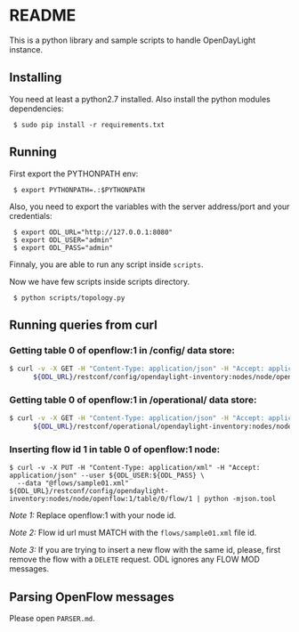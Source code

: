 # README

This is a python library and sample scripts to handle OpenDayLight instance.

## Installing

You need at least a python2.7 installed. Also install the python modules
dependencies:

```
 $ sudo pip install -r requirements.txt
```

## Running

First export the PYTHONPATH env:

```
 $ export PYTHONPATH=.:$PYTHONPATH
```

Also, you need to export the variables with the server address/port and your
credentials:

```
 $ export ODL_URL="http://127.0.0.1:8080"
 $ export ODL_USER="admin"
 $ export ODL_PASS="admin"
```

Finnaly, you are able to run any script inside `scripts`.

Now we have few scripts inside scripts directory.

```
 $ python scripts/topology.py
```

## Running queries from curl

### Getting table 0 of openflow:1 in /config/ data store:

```bash
$ curl -v -X GET -H "Content-Type: application/json" -H "Accept: application/json" --user ${ODL_USER}:${ODL_PASS} \
      ${ODL_URL}/restconf/config/opendaylight-inventory:nodes/node/openflow:1/table/0/ | python -mjson.tool
```

### Getting table 0 of openflow:1 in /operational/ data store:

```bash
$ curl -v -X GET -H "Content-Type: application/json" -H "Accept: application/json" --user ${ODL_USER}:${ODL_PASS} \
      ${ODL_URL}/restconf/operational/opendaylight-inventory:nodes/node/openflow:1/table/0/ | python -mjson.tool
```
### Inserting flow id 1 in table 0 of openflow:1 node:

```
$ curl -v -X PUT -H "Content-Type: application/xml" -H "Accept: application/json" --user ${ODL_USER:${ODL_PASS} \
  --data "@flows/sample01.xml" ${ODL_URL}/restconf/config/opendaylight-inventory:nodes/node/openflow:1/table/0/flow/1 | python -mjson.tool
```

*Note 1:* Replace openflow:1 with your node id.

*Note 2:* Flow id url must MATCH with the `flows/sample01.xml` file id.

*Note 3:* If you are trying to insert a new flow with the same id, please, first
remove the flow with a `DELETE` request. ODL ignores any FLOW MOD messages.

## Parsing OpenFlow messages

Please open `PARSER.md`.
